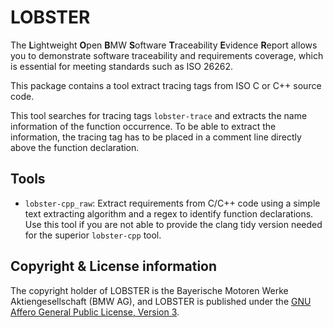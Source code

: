 # LOBSTER

The **L**ightweight **O**pen **B**MW **S**oftware **T**raceability
**E**vidence **R**eport allows you to demonstrate software traceability
and requirements coverage, which is essential for meeting standards
such as ISO 26262.

This package contains a tool extract tracing tags from ISO C or C++
source code.

This tool searches for tracing tags `lobster-trace`
and extracts the name information of the function occurrence.
To be able to extract the information, the tracing tag has to be
placed in a comment line directly above the function declaration.

## Tools

* `lobster-cpp_raw`: Extract requirements from C/C++ code using
  a simple text extracting algorithm and a regex to identify
  function declarations. Use this tool if you are not able to
  provide the clang tidy version needed for the superior `lobster-cpp` tool.

## Copyright & License information

The copyright holder of LOBSTER is the Bayerische Motoren Werke
Aktiengesellschaft (BMW AG), and LOBSTER is published under the [GNU
Affero General Public License, Version
3](https://github.com/bmw-software-engineering/lobster/blob/main/LICENSE.md).
